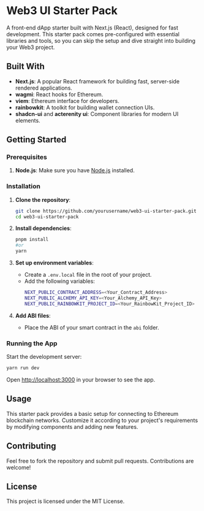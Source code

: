 # Web3 UI Starter Pack

A front-end dApp starter built with Next.js (React), designed for fast development. This starter pack comes pre-configured with essential libraries and tools, so you can skip the setup and dive straight into building your Web3 project.

## Built With

- **Next.js**: A popular React framework for building fast, server-side rendered applications.
- **wagmi**: React hooks for Ethereum.
- **viem**: Ethereum interface for developers.
- **rainbowkit**: A toolkit for building wallet connection UIs.
- **shadcn-ui** and **acterenity ui**: Component libraries for modern UI elements.

## Getting Started

### Prerequisites

1. **Node.js**: Make sure you have [Node.js](https://nodejs.org/) installed.

### Installation

1. **Clone the repository**:

   ```bash
   git clone https://github.com/yourusername/web3-ui-starter-pack.git
   cd web3-ui-starter-pack
   ```

2. **Install dependencies**:

   ```bash
   pnpm install
   #or
   yarn
   ```

3. **Set up environment variables**:

   - Create a `.env.local` file in the root of your project.
   - Add the following variables:
     ```bash
     NEXT_PUBLIC_CONTRACT_ADDRESS=<Your_Contract_Address>
     NEXT_PUBLIC_ALCHEMY_API_KEY=<Your_Alchemy_API_Key>
     NEXT_PUBLIC_RAINBOWKIT_PROJECT_ID=<Your_RainbowKit_Project_ID>
     ```

4. **Add ABI files**:
   - Place the ABI of your smart contract in the `abi` folder.

### Running the App

Start the development server:

```bash
yarn run dev
```

Open [http://localhost:3000](http://localhost:3000) in your browser to see the app.

## Usage

This starter pack provides a basic setup for connecting to Ethereum blockchain networks. Customize it according to your project's requirements by modifying components and adding new features.

## Contributing

Feel free to fork the repository and submit pull requests. Contributions are welcome!

## License

This project is licensed under the MIT License.
